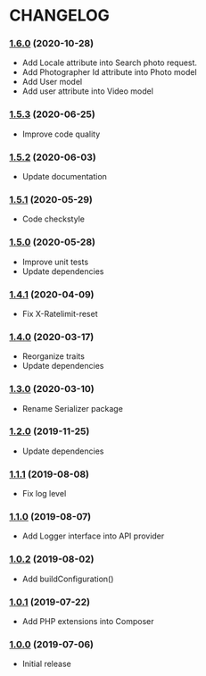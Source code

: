 CHANGELOG
=========

### [1.6.0](https://github.com/webeweb/pexels-library/tree/v1.6.0) (2020-10-28)

- Add Locale attribute into Search photo request.
- Add Photographer Id attribute into Photo model
- Add User model
- Add user attribute into Video model

### [1.5.3](https://github.com/webeweb/pexels-library/tree/v1.5.3) (2020-06-25)

- Improve code quality

### [1.5.2](https://github.com/webeweb/pexels-library/tree/v1.5.2) (2020-06-03)

- Update documentation

### [1.5.1](https://github.com/webeweb/pexels-library/tree/v1.5.1) (2020-05-29)

- Code checkstyle

### [1.5.0](https://github.com/webeweb/pexels-library/tree/v1.5.0) (2020-05-28)

- Improve unit tests
- Update dependencies

### [1.4.1](https://github.com/webeweb/pexels-library/tree/v1.4.1) (2020-04-09)

- Fix X-Ratelimit-reset

### [1.4.0](https://github.com/webeweb/pexels-library/tree/v1.4.0) (2020-03-17)

- Reorganize traits
- Update dependencies

### [1.3.0](https://github.com/webeweb/pexels-library/tree/v1.3.0) (2020-03-10)

- Rename Serializer package

### [1.2.0](https://github.com/webeweb/pexels-library/tree/v1.2.0) (2019-11-25)

- Update dependencies

### [1.1.1](https://github.com/webeweb/pexels-library/tree/v1.1.1) (2019-08-08)

- Fix log level

### [1.1.0](https://github.com/webeweb/pexels-library/tree/v1.1.0) (2019-08-07)

- Add Logger interface into API provider

### [1.0.2](https://github.com/webeweb/pexels-library/tree/v1.0.2) (2019-08-02)

- Add buildConfiguration()

### [1.0.1](https://github.com/webeweb/pexels-library/tree/v1.0.1) (2019-07-22)

- Add PHP extensions into Composer

### [1.0.0](https://github.com/webeweb/pexels-library/tree/v1.0.0) (2019-07-06)

- Initial release
